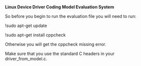 **Linux Device Driver Coding Model Evaluation System**

So before you begin to run the evaluation file you will need to run:

!sudo apt-get update

!sudo apt-get install cppcheck

Otherwise you will get the cppcheck missing error.

Make sure that you use the standard C headers in your driver_from_model.c.


